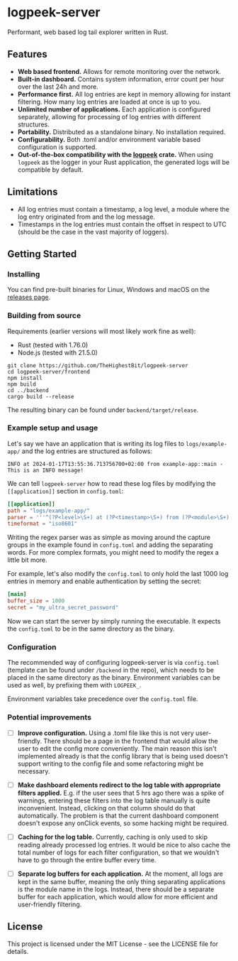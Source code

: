# logpeek-server

Performant, web based log tail explorer written in Rust.

## Features

- **Web based frontend.** Allows for remote monitoring over the network.
- **Built-in dashboard.** Contains system information, error count per hour over the last 24h and more.
- **Performance first.** All log entries are kept in memory allowing for instant filtering. How many log entries are loaded at once is up to you.
- **Unlimited number of applications.** Each application is configured separately, allowing for processing of log entries with different structures.
- **Portability.** Distributed as a standalone binary. No installation required.
- **Configurability.** Both .toml and/or environment variable based configuration is supported.
- **Out-of-the-box compatibility with the [logpeek] crate.** When using `logpeek` as the logger in your Rust application, the generated logs will be compatible by default.

[logpeek]: https://crates.io/crates/logpeek
## Limitations
- All log entries must contain a timestamp, a log level, a module where the log entry originated from and the log message.
- Timestamps in the log entries must contain the offset in respect to UTC (should be the case in the vast majority of loggers).

## Getting Started

### Installing

You can find pre-built binaries for Linux, Windows and macOS on the [releases page].

[releases page]: https://github.com/TheHighestBit/logpeek-server/releases
### Building from source
Requirements (earlier versions will most likely work fine as well):
- Rust (tested with 1.76.0)
- Node.js (tested with 21.5.0)

```
git clone https://github.com/TheHighestBit/logpeek-server
cd logpeek-server/frontend
npm install
npm build
cd ../backend
cargo build --release
```
The resulting binary can be found under `backend/target/release`.

### Example setup and usage
Let's say we have an application that is writing its log files to `logs/example-app/` and the log entries are structured as follows:

```
INFO at 2024-01-17T13:55:36.713756700+02:00 from example-app::main - This is an INFO message!
```

We can tell `logpeek-server` how to read these log files by modifying the `[[application]]` section in `config.toml`:
```toml
[[application]]
path = "logs/example-app/"
parser = '''^(?P<level>\S+) at (?P<timestamp>\S+) from (?P<module>\S+) - (?P<message>.+)$'''
timeformat = "iso8601"
```
Writing the regex parser was as simple as moving around the capture groups in the example found in `config.toml` and adding the separating words.
For more complex formats, you might need to modify the regex a little bit more.

For example, let's also modify the `config.toml` to only hold the last 1000 log entries in memory and enable authentication by setting the secret:
```toml
[main]
buffer_size = 1000
secret = "my_ultra_secret_password"
```

Now we can start the server by simply running the executable. It expects the `config.toml` to be in the same directory as the binary.

### Configuration

The recommended way of configuring logpeek-server is via `config.toml` (template can be found under `/backend` in the repo), which needs to be placed in the same directory as the binary.
Environment variables can be used as well, by prefixing them with `LOGPEEK_`.

Environment variables take precedence over the `config.toml` file.

### Potential improvements
 - [ ] **Improve configuration.** Using a .toml file like this is not very user-friendly. There should be a page in the frontend that would allow the user to edit the config more conveniently.
The main reason this isn't implemented already is that the config library that is being used doesn't support writing to the config file and some refactoring might be necessary.


 - [ ] **Make dashboard elements redirect to the log table with appropriate filters applied.** E.g. if the user sees that 5 hrs ago there was a spike of warnings, entering these filters into the log table manually
is quite inconvenient. Instead, clicking on that column should do that automatically. The problem is that the current dashboard component doesn't expose any onClick events, so some hacking might be required.


- [ ] **Caching for the log table.** Currently, caching is only used to skip reading already processed log entries. It would be nice to also cache the total number of logs for each filter configuration,
so that we wouldn't have to go through the entire buffer every time.


- [ ] **Separate log buffers for each application.** At the moment, all logs are kept in the same buffer, meaning the only thing separating applications is the module name in the logs.
Instead, there should be a separate buffer for each application, which would allow for more efficient and user-friendly filtering.

## License

This project is licensed under the MIT License - see the LICENSE file for details.